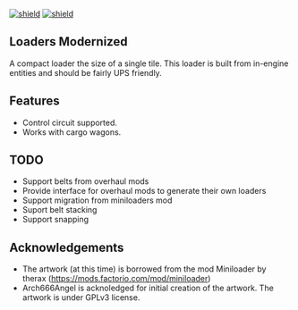 [![shield](https://img.shields.io/badge/Ko--fi-Donate%20-hotpink?logo=kofi&logoColor=white)](https://ko-fi.com/M4M2LCWTH)
[![shield](https://img.shields.io/badge/dynamic/json?color=orange&label=Factorio&query=downloads_count&suffix=%20downloads&url=https%3A%2F%2Fmods.factorio.com%2Fapi%2Fmods%2Floaders-modernized)](https://mods.factorio.com/mod/loaders-modernized)

## Loaders Modernized

A compact loader the size of a single tile.  This loader is built from in-engine entities and
should be fairly UPS friendly.

## Features

- Control circuit supported.
- Works with cargo wagons.

## TODO

- Support belts from overhaul mods
- Provide interface for overhaul mods to generate their own loaders
- Support migration from miniloaders mod
- Suport belt stacking
- Support snapping

## Acknowledgements

- The artwork (at this time) is borrowed from the mod Miniloader by therax (https://mods.factorio.com/mod/miniloader)
- Arch666Angel is acknoledged for initial creation of the artwork.  The artwork is under GPLv3 license.